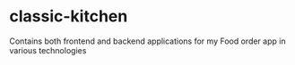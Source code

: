 # classic-kitchen
Contains both frontend and backend applications for my Food order app in various technologies
